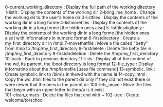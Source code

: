 0-current_working_directory	: Display the full path of the working directory
1-listit			: Display the contents of the working dir
2-bring_me_home			: Change the working dir to the user's home dir
3-listfiles			: Display the contents of the working dir in a long forme
4-listmorefiles			: Display the contents of the working dir in a long forme [the hidden ones also]
5-listfilesdigitonly		: Display the contents of the working dir in a long forme [the hidden ones also] with informations in  numeric format
6-firstdirectory		: Create a my_first_directory dir in /tmpi
7-movethatfile			: Move a file called "betty" from /tmp to /tmp/my_first_directory
8-firstdelete			: Delete the betty file in /tmp/my_first_directory
9-firstdirdeletion 		: Delete the /tmp/my_first_derictory
10-back 			: Back to previous directory
11-lists			: Display all of the content of the wd, its parrent, the /boot directory is long format 
12-file_type			: Display informatino about the /tmp/iamafile [uses file command]
13-symbolic_link		: Create symbolic link to /bin/ls in thewd with the name __ls__
14-copy_html			: Copy the wd .html files to the parent dir only if they did not exist there or were newer that the ones in the parent dir
100-lets_move			: Move the files that begin with an upper letter to /tmp/u is it exist  
101-clean_emacs			: Delete tha files that end with ~
102-tree			: Create welcome/to/school
